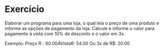 # Exercício
Elaborar um programa para uma loja, o qual leia o preço de uma produto e informe as opções de pagamento da loja. Calcule e informe o valor para pagamento à vista com 10% de desconto e o valor em 3x.

Exemplo:
Preço R$: 60.00
À Vista R$: 54.00
Ou 3x de R$: 20.00